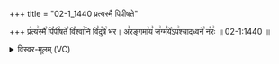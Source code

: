 +++
title = "02-1_1440 प्रत्यस्मै पिपीषते"

+++
प्र꣡त्य꣢स्मै꣣ पि꣡पी꣢षते꣣ वि꣡श्वा꣢नि वि꣣दु꣡षे꣢ भर। अ꣣रङ्गमा꣢य꣣ ज꣢ग्म꣣ये꣡ऽप꣢श्चादध्वने꣣ न꣡रः꣢ ॥ 02-1:1440 ॥

<details><summary>विस्वर-मूलम् (VC)</summary>

प्रत्यस्मै पिपीषते विश्वानि विदुषे भर । अरङ्गमाय जग्मयेऽपश्चादध्वने नरः ॥१४४०॥
</details>